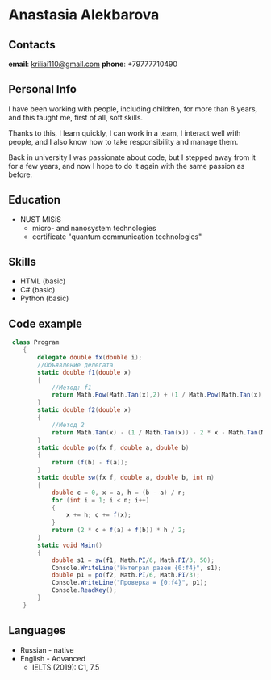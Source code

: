 # Anastasia Alekbarova

## Contacts

**email**: <kriliai110@gmail.com>
**phone**: +79777710490

## Personal Info

I have been working with people, including children, for more than 8 years, and this taught me, first of all, soft skills.

Thanks to this, I learn quickly, I can work in a team, I interact well with people, and I also know how to take responsibility and manage them.

Back in university I was passionate about code, but I stepped away from it for a few years, and now I hope to do it again with the same passion as before.

## Education

- NUST MISiS
     - micro- and nanosystem technologies
     - certificate "quantum communication technologies"

## Skills

- HTML (basic)
- C# (basic)
- Python (basic)

## Code example
```C#
 class Program
    {
        delegate double fx(double i);
        //Объявление делегата
        static double f1(double x)
        {
            //Метод: f1
            return Math.Pow(Math.Tan(x),2) + (1 / Math.Pow(Math.Tan(x),2));
        }
        static double f2(double x)
        {
            //Метод 2
            return Math.Tan(x) - (1 / Math.Tan(x)) - 2 * x - Math.Tan(Math.PI / 6) + (1 / Math.Tan(Math.PI / 6)) + Math.PI / 3;
        }
        static double po(fx f, double a, double b)
        {
            return (f(b) - f(a));
        }
        static double sw(fx f, double a, double b, int n)
        {
            double c = 0, x = a, h = (b - a) / n;
            for (int i = 1; i < n; i++)
            {
                x += h; c += f(x);
            }
            return (2 * c + f(a) + f(b)) * h / 2;
        }
        static void Main()
        {
            double s1 = sw(f1, Math.PI/6, Math.PI/3, 50);
            Console.WriteLine("Интеграл равен {0:f4}", s1);
            double p1 = po(f2, Math.PI/6, Math.PI/3);
            Console.WriteLine("Проверка = {0:f4}", p1);
            Console.ReadKey();
        }
    }
```

## Languages 

* Russian - native
* English - Advanced
     * IELTS (2019): C1, 7.5

